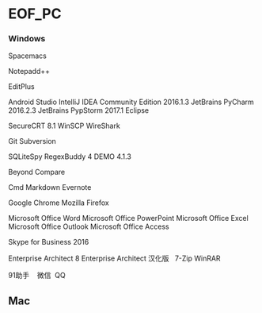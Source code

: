 # EOF_PC
### Windows
  Spacemacs
  
  Notepadd++
  
  EditPlus


  Android Studio
  IntelliJ IDEA Community Edition 2016.1.3
  JetBrains PyCharm 2016.2.3
  JetBrains PypStorm 2017.1
  Eclipse
  
  SecureCRT 8.1
  WinSCP 
  WireShark
  
  Git
  Subversion
  
  SQLiteSpy
  RegexBuddy 4 DEMO 4.1.3
  
  Beyond Compare
  
  Cmd Markdown
  Evernote
  
  Google Chrome
  Mozilla Firefox
  
  Microsoft Office Word
  Microsoft Office PowerPoint
  Microsoft Office Excel
  Microsoft Office Outlook
  Microsoft Office Access
  
  Skype for Business 2016
  
  Enterprise Architect 8
  Enterprise Architect 汉化版
  
  7-Zip
  WinRAR
  
  91助手
  
  微信
  QQ

## Mac
	
